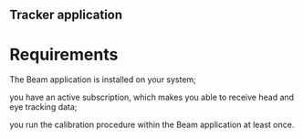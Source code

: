 ## Tracker application

# Requirements
The Beam application is installed on your system;

you have an active subscription, which makes you able to receive head and eye tracking data;

you run the calibration procedure within the Beam application at least once.